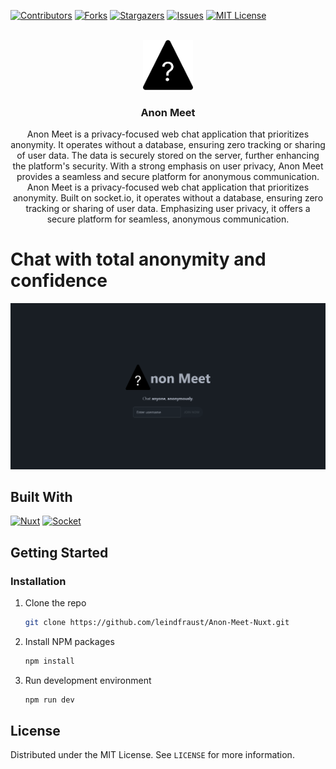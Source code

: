 [![Contributors][contributors-shield]][contributors-url]
[![Forks][forks-shield]][forks-url]
[![Stargazers][stars-shield]][stars-url]
[![Issues][issues-shield]][issues-url]
[![MIT License][license-shield]][license-url]

<!-- PROJECT LOGO -->
<br />
<div align="center">
  <a href="https://github.com/leindfraust/Anon-Meet-Nuxt">
    <img src="./public//img/anon-meet-logo.svg" alt="Logo" width="80" height="80">
  </a>

<h3 align="center">Anon Meet</h3>

  <p align="center">
     Anon Meet is a privacy-focused web chat application that prioritizes anonymity. It operates without a database, ensuring zero tracking or sharing of user data. The data is securely stored on the server, further enhancing the platform's security. With a strong emphasis on user privacy, Anon Meet provides a seamless and secure platform for anonymous communication.
    Anon Meet is a privacy-focused web chat application that prioritizes anonymity. Built on socket.io, it operates without a database, ensuring zero tracking or sharing of user data. Emphasizing user privacy, it offers a secure platform for seamless, anonymous communication.
    <br />
  </p>
</div>

<!-- ABOUT THE PROJECT -->
# Chat with total anonymity and confidence

![Product Name Screen Shot][product-screenshot]

## Built With

[![Nuxt][Nuxt.js]][Nuxt-url]
[![Socket][Socket.io]][Socket-url]

<!-- GETTING STARTED -->
## Getting Started

### Installation

1. Clone the repo

   ```sh
   git clone https://github.com/leindfraust/Anon-Meet-Nuxt.git
   ```

2. Install NPM packages

   ```sh
   npm install
   ```

3. Run development environment

   ```sh
   npm run dev
   ```

<!-- LICENSE -->
## License

Distributed under the MIT License. See `LICENSE` for more information.

<!-- MARKDOWN LINKS & IMAGES -->
<!-- https://www.markdownguide.org/basic-syntax/#reference-style-links -->
[contributors-shield]: https://img.shields.io/github/contributors/leindfraust/Anon-Meet-Nuxt.svg?style=for-the-badge
[contributors-url]: https://github.com/leindfraust/Anon-Meet-Nuxt/graphs/contributors
[forks-shield]: https://img.shields.io/github/forks/leindfraust/Anon-Meet-Nuxt.svg?style=for-the-badge
[forks-url]: https://github.com/leindfraust/Anon-Meet-Nuxt/network/members
[stars-shield]: https://img.shields.io/github/stars/leindfraust/Anon-Meet-Nuxt.svg?style=for-the-badge
[stars-url]: https://github.com/leindfraust/Anon-Meet-Nuxt/stargazers
[issues-shield]: https://img.shields.io/github/issues/leindfraust/Anon-Meet-Nuxt.svg?style=for-the-badge
[issues-url]: https://github.com/leindfraust/Anon-Meet-Nuxt/issues
[license-shield]: https://img.shields.io/github/license/leindfraust/Anon-Meet-Nuxt.svg?style=for-the-badge
[license-url]: https://github.com/leindfraust/Anon-Meet-Nuxt/blob/master/LICENSE.txt
[product-screenshot]: ./public/img//screenshot.png
[Socket.io]: https://img.shields.io/badge/socket.io-35495E?style=for-the-badge&logo=socketdotio&logoColor=white
[Socket-url]: https://socket.io/
[Nuxt.js]: https://img.shields.io/badge/nuxt.js-35495E?style=for-the-badge&logo=nuxtdotjs&logoColor=4FC08D
[Nuxt-url]: https://nuxt.com/
